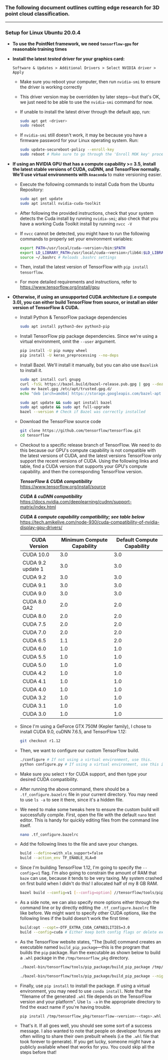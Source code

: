 

### The following document outlines cutting edge research for 3D point cloud classification.

---

### Setup for Linux Ubuntu 20.0.4

- **To use the PointNet framework, we need `tensorflow-gpu`  for reasonable training times**

- **Install the latest *tested* driver for your graphics card:** 

  ```
  Software & Updates > Additional Drivers > Select NVIDIA driver > Apply
  ```

  - Make sure you reboot your computer, then run `nvidia-smi` to ensure the driver is working correctly

  - This driver version may be overridden by later steps—but that's OK, we just need to be able to use the `nvidia-smi` command for now.

  - If unable to install the latest driver through the default app, run:

    ```bash
    sudo apt get <driver>
    sudo reboot
    ```

  - If `nvidia-smi` still doesn't work, it may be because you have a firmware password for your Linux operating system. Run:

    ```bash
    sudo update-secureboot-policy --enroll-key
    sudo reboot # Make sure to go through the 'Enroll MOK key' process.
    ```

- **If using an NVIDIA GPU that has a compute capability >= 3.5, install the latest stable versions of CUDA, cuDNN, and TensorFlow normally. We'll use virtual environments with `Anaconda`** to make versioning easier.

  - Execute the following commands to install Cuda from the Ubuntu Repository:

    ```bash
    sudo apt get update
    sudo apt install nvidia-cuda-toolkit
    ```

  - After following the provided instructions, check that your system detects the Cuda install by running `nvidia-smi`; also check that you have a working Cuda Toolkit install by running `nvcc -V`

  - If  `nvcc` cannot be detected, you might have to run the following commands to properly set your environment variables:

    ```bash
    export PATH=/usr/local/cuda-<version>/bin:$PATH
    export LD_LIBRARY_PATH=/usr/local/cuda-<version>/lib64:$LD_LIBRARY_PATH`
    source ~/.bashrc # Reloads .bashrc settings
    ```

  - Then, install the latest version of TensorFlow with `pip install tensorflow`. 

  - For more detailed requirements and instructions, refer to https://www.tensorflow.org/install/gpu

- **Otherwise, if using an unsupported CUDA architecture (i.e compute 3.0), you can either build TensorFlow from source, or install an older version of TensorFlow & CUDA.**

  - Install Python & TensorFlow package dependencies

    ```bash
    sudo apt install python3-dev python3-pip
    ```

    

  - Install TensorFlow pip package dependencies. Since we're using a virtual environment, omit the `--user` argument. 

    ```bash
    pip install -U pip numpy wheel
    pip install -U keras_preprocessing --no-deps
    ```

  - Install Bazel. We'll install it manually, but you can also use `Bazelisk` to install it.

    ```bash
    sudo apt install curl gnupg
    curl -fsSL https://bazel.build/bazel-release.pub.gpg | gpg --dearmor > bazel.gpg
    sudo mv bazel.gpg /etc/apt/trusted.gpg.d/
    echo "deb [arch=amd64] https://storage.googleapis.com/bazel-apt stable jdk1.8" | sudo tee /etc/apt/sources.list.d/bazel.list
    
    sudo apt update && sudo apt install bazel
    sudo apt update && sudo apt full-upgrade
    bazel --version # Check if Bazel was correctly installed
    ```

  - Download the TensorFlow source code

    ```bash
    git clone https://github.com/tensorflow/tensorflow.git
    cd tensorflow
    ```

  - Checkout to a specific release branch of TensorFlow. We need to do this because our GPU's compute capability is not compatible with the latest versions of CUDA, and the latest versions TensorFlow only support the recent versions of CUDA. Using the following links and table, find a CUDA version that supports your GPU's compute capability. and then the corresponding TensorFlow version. 

    ***TensorFlow & CUDA compatibility***
    https://www.tensorflow.org/install/source

    ***CUDA & cuDNN compatibility***
    https://docs.nvidia.com/deeplearning/cudnn/support-matrix/index.html

    ***CUDA & compute capability compatibility; see table below***
    https://tech.amikelive.com/node-930/cuda-compatibility-of-nvidia-display-gpu-drivers/ 

    | CUDA Version      | Minimum Compute Capability | Default Compute Capability |
    | ----------------- | -------------------------- | -------------------------- |
    | CUDA 10.0         | 3.0                        | 3.0                        |
    | CUDA 9.2 update 1 | 3.0                        | 3.0                        |
    | CUDA 9.2          | 3.0                        | 3.0                        |
    | CUDA 9.1          | 3.0                        | 3.0                        |
    | CUDA 9.0          | 3.0                        | 3.0                        |
    | CUDA 8.0 GA2      | 2.0                        | 2.0                        |
    | CUDA 8.0          | 2.0                        | 2.0                        |
    | CUDA 7.5          | 2.0                        | 2.0                        |
    | CUDA 7.0          | 2.0                        | 2.0                        |
    | CUDA 6.5          | 1.1                        | 2.0                        |
    | CUDA 6.0          | 1.0                        | 1.0                        |
    | CUDA 5.5          | 1.0                        | 1.0                        |
    | CUDA 5.0          | 1.0                        | 1.0                        |
    | CUDA 4.2          | 1.0                        | 1.0                        |
    | CUDA 4.1          | 1.0                        | 1.0                        |
    | CUDA 4.0          | 1.0                        | 1.0                        |
    | CUDA 3.2          | 1.0                        | 1.0                        |
    | CUDA 3.1          | 1.0                        | 1.0                        |
    | CUDA 3.0          | 1.0                        | 1.0                        |

  - Since I'm using a GeForce GTX 750M (Kepler family), I chose to install CUDA 9.0, cuDNN 7.6.5, and TensorFlow 1.12:

    ```bash
    git checkout r1.12
    ```

  - Then, we want to configure our custom TensorFlow build. 

    ```bash
    ./configure # If not using a virtual environment, use this.
    python configure.py # If using a virtual environment, use this instead
    ```

  - Make sure you select `Y` for CUDA support, and then type your desired CUDA compatibility. 

  - After running the above command, there should be a `.tf_configure.bazelrc` file in your current directory. You may need to use `ls -a` to see it there, since it's a hidden file. 

  - We need to make some tweaks here to ensure the custom build will successfully compile. First, open the file with the default `nano` text editor. This is handy for quickly editing files from the command line itself.    

    ```bash
    nano .tf_configure.bazelrc
    ```

  - Add the following lines to the file and save your changes.

    ```bash
    build --define=with_xla_support=false
    build --action_env TF_ENABLE_XLA=0
    ```

  - Since I'm building TensorFlow 1.12, I'm going to specify the `--config=v1` flag. I'm also going to constrain the amount of RAM that `baze` can use, because it tends to be very taxing. My system crashed on first build when I didn't do this! I allocated half of my 8 GB RAM.

    ```bash
    bazel build --config=v1 [--config=option] //tensorflow/tools/pip_package:build_pip_package --local_ram_resources=4096
    ```

  - As a side note, we can also specify more options either through the command line or by directly editing the `.tf_configure.bazelrc` file like before. We might want to specify other CUDA options, like the following lines if the build doesn't work the first time:

    ```bash
    build:opt --copt=-DTF_EXTRA_CUDA_CAPABILITIES=3.0
    build --config=cuda # Either keep both config flags or delete existing.
    ```

  - As the TensorFlow website states, "The [build] command creates an executable named `build_pip_package`—this is the program that builds the `pip` package. Run the executable as shown below to build a `.whl` package in the `/tmp/tensorflow_pkg` directory.

    ```bash
    ./bazel-bin/tensorflow/tools/pip_package/build_pip_package /tmp/tensorflow_pkg # If building from release branch
    
    ./bazel-bin/tensorflow/tools/pip_package/build_pip_package --nightly_flag /tmp/tensorflow_pkg # If building from master
    ```

  - Finally, use `pip install` to install the package. If using a virtual environment, you may need to use `conda install`. Note that the "filename of the generated `.whl` file depends on the TensorFlow version and your platform". Use `ls -a` in the appropriate directory to find the exact name if you're having trouble. 

    ```bash
    pip install /tmp/tensorflow_pkg/tensorflow-<version>-<tags>.whl
    ```

  - That's it. If all goes well, you should see some sort of a success message. I also wanted to note that people on developer forums are often willing to share their own prebuilt wheels (i.e the `.whl` file that took forever to generate). If you get lucky, someone might have a publicly available wheel that works for you. You could skip all the steps before that!

